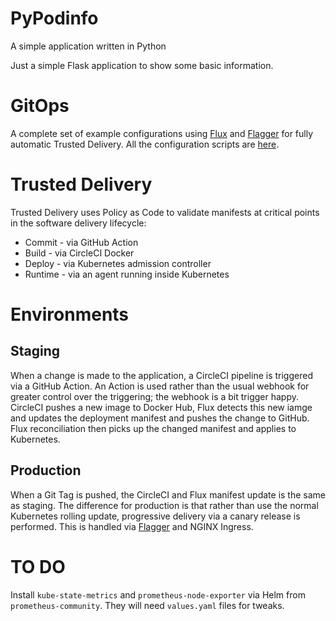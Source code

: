 # PyPodinfo
A simple application written in Python

Just a simple Flask application to show some basic information.

# GitOps
A complete set of example configurations using [Flux](https://fluxcd.io/) and
[Flagger](https://flagger.app/) for fully automatic Trusted Delivery.
All the configuration scripts are [here](/gitops).

# Trusted Delivery
Trusted Delivery uses Policy as Code to validate manifests at critical points in the software
delivery lifecycle:

* Commit - via GitHub Action
* Build - via CircleCI Docker
* Deploy - via Kubernetes admission controller
* Runtime - via an agent running inside Kubernetes

# Environments

## Staging
When a change is made to the application, a CircleCI pipeline is triggered via a GitHub Action.
An Action is used rather than the usual webhook for greater control over the triggering; the
webhook is a bit trigger happy. CircleCI pushes a new image to Docker Hub, Flux detects this new
iamge and updates the deployment manifest and pushes the change to GitHub. Flux reconciliation
then picks up the changed manifest and applies to Kubernetes.

## Production
When a Git Tag is pushed, the CircleCI and Flux manifest update is the same as staging. The difference
for production is that rather than use the normal Kubernetes rolling update, progressive delivery via
a canary release is performed. This is handled via [Flagger](https://flagger.app/) and NGINX Ingress.

# TO DO
Install `kube-state-metrics` and `prometheus-node-exporter` via Helm from `prometheus-community`.
They will need `values.yaml` files for tweaks.
